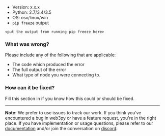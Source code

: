 * Version: x.x.x
* Python: 2.7/3.4/3.5
* OS: osx/linux/win
* `pip freeze` output

```
<put the output from running pip freeze here>
```


### What was wrong?

Please include any of the following that are applicable:

* The code which produced the error
* The full output of the error
* What type of node you were connecting to.


### How can it be fixed?

Fill this section in if you know how this could or should be fixed.

---
**Note:** We prefer to use issues to track our work. If you think you've encountered a bug in web3py or 
have a feature request, you're in the right place. If you have implementation or usage questions, 
please refer to our [documentation](https://web3py.readthedocs.io/en/latest/) and/or join the conversation 
on [discord](https://discord.gg/GHryRvPB84).
